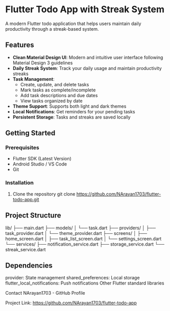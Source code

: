 # Flutter Todo App with Streak System

A modern Flutter todo application that helps users maintain daily productivity through a streak-based system.

## Features

- **Clean Material Design UI**: Modern and intuitive user interface following Material Design 3 guidelines
- **Daily Streak System**: Track your daily usage and maintain productivity streaks
- **Task Management**:
  - Create, update, and delete tasks
  - Mark tasks as complete/incomplete
  - Add task descriptions and due dates
  - View tasks organized by date
- **Theme Support**: Supports both light and dark themes
- **Local Notifications**: Get reminders for your pending tasks
- **Persistent Storage**: Tasks and streaks are saved locally

## Getting Started

### Prerequisites

- Flutter SDK (Latest Version)
- Android Studio / VS Code
- Git

### Installation

1. Clone the repository
git clone https://github.com/NArayan1703/flutter-todo-app.git

## Project Structure
lib/
├── main.dart
├── models/
│   └── task.dart
├── providers/
│   ├── task_provider.dart
│   └── theme_provider.dart
├── screens/
│   ├── home_screen.dart
│   ├── task_list_screen.dart
│   └── settings_screen.dart
└── services/
    ├── notification_service.dart
    ├── storage_service.dart
    └── streak_service.dart

    
## Dependencies
provider: State management
shared_preferences: Local storage
flutter_local_notifications: Push notifications
Other Flutter standard libraries


Contact
NArayan1703 - GitHub Profile

Project Link: https://github.com/NArayan1703/flutter-todo-app
